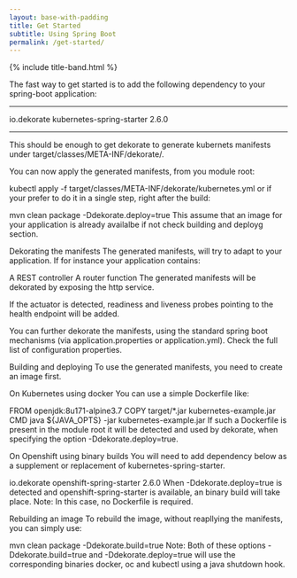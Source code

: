 ```yaml
---
layout: base-with-padding
title: Get Started
subtitle: Using Spring Boot
permalink: /get-started/
---
```


{% include title-band.html %}

The fast way to get started is to add the following dependency to your spring-boot application:

- - - -
<dependency>
  <groupId>io.dekorate</groupId>
  <artifactId>kubernetes-spring-starter</artifactId>
  <version>2.6.0</version>
</dependency>

----

This should be enough to get dekorate to generate kubernets manifests under target/classes/META-INF/dekorate/.

You can now apply the generated manifests, from you module root:

kubectl apply -f target/classes/META-INF/dekorate/kubernetes.yml
or if your prefer to do it in a single step, right after the build:

mvn clean package -Ddekorate.deploy=true
This assume that an image for your application is already availalbe if not check building and deployg section.

Dekorating the manifests
The generated manifests, will try to adapt to your application. If for instance your application contains:

A REST controller
A router function
The generated manifests will be dekorated by exposing the http service.

If the actuator is detected, readiness and liveness probes pointing to the health endpoint will be added.

You can further dekorate the manifests, using the standard spring boot mechanisms (via application.properties or application.yml). Check the full list of configuration properties.

Building and deploying
To use the generated manifests, you need to create an image first.

On Kubernetes using docker
You can use a simple Dockerfile like:

FROM openjdk:8u171-alpine3.7
COPY target/*.jar kubernetes-example.jar
CMD java ${JAVA_OPTS} -jar kubernetes-example.jar
If such a Dockerfile is present in the module root it will be detected and used by dekorate, when specifying the option -Ddekorate.deploy=true.

On Openshift using binary builds
You will need to add dependency below as a supplement or replacement of kubernetes-spring-starter.

<dependency>
  <groupId>io.dekorate</groupId>
  <artifactId>openshift-spring-starter</artifactId>
  <version>2.6.0</version>
</dependency>
When -Ddekorate.deploy=true is detected and openshift-spring-starter is available, an binary build will take place. Note: In this case, no Dockerfile is required.

Rebuilding an image
To rebuild the image, without reapllying the manifests, you can simply use:

mvn clean package -Ddekorate.build=true
Note: Both of these options -Ddekorate.build=true and -Ddekorate.deploy=true will use the corresponding binaries docker, oc and kubectl using a java shutdown hook.
